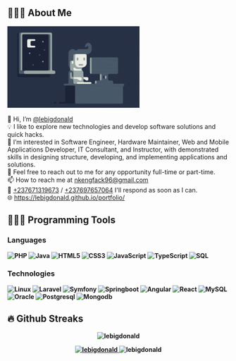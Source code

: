 ##	<b>👨🏻‍💻	About Me</b>

<img src="https://raw.githubusercontent.com/AVS1508/AVS1508/master/assets/Night-Coding.gif" alt="lebigdonald" />

👋   Hi, I’m <a href="https://github.com/lebigdonald">@lebigdonald</a><br>
💡	I like to explore new technologies and develop software solutions and quick hacks.<br>
👀	I’m interested in Software Engineer, Hardware Maintainer, Web and Mobile Applications Developer, IT Consultant, and Instructor, with demonstrated skills in designing structure, developing, and implementing applications and solutions.<br>
💬	Feel free to reach out to me for any opportunity full-time or part-time.<br>
📫	How to reach me at <a href="mailto:nkengfack96@gmail.com">nkengfack96@gmail.com</a><br>
📱	<a href="tel:+237671319673">+237671319673</a> / <a href="tel:+237697657064">+237697657064</a> I'll respond as soon as I can.<br>
🌐	https://lebigdonald.github.io/portfolio/


##	<b>👨🏻‍💻	Programming Tools<b>

###	Languages

![PHP](https://img.shields.io/badge/-PHP-000?&logo=PHP)
![Java](https://img.shields.io/badge/-Java-000?&logo=Java&logoColor=007396)
![HTML5](https://img.shields.io/badge/-HTML5-000?&logo=HTML5)
![CSS3](https://img.shields.io/badge/-CSS3-000?&logo=CSS3)
![JavaScript](https://img.shields.io/badge/-JS6-000?&logo=JavaScript)
![TypeScript](https://img.shields.io/badge/-TypeScript-000?&logo=TypeScript)
![SQL](https://img.shields.io/badge/-SQL-000?&logo=MySQL)

###	Technologies

![Linux](https://img.shields.io/badge/-Linux-000?&logo=Linux)
![Laravel](https://img.shields.io/badge/-Laravel-000?&logo=Laravel)
![Symfony](https://img.shields.io/badge/-Symfony-000?&logo=Symfony)
![Springboot](https://img.shields.io/badge/-Springboot-000?&logo=Springboot)
![Angular](https://img.shields.io/badge/-Angular-000?&logo=Angular)
![React](https://img.shields.io/badge/-React-000?&logo=React)
![MySQL](https://img.shields.io/badge/-MySQL-000?&logo=MySQL)
![Oracle](https://img.shields.io/badge/-Oracle-000?&logo=Oracle)
![Postgresql](https://img.shields.io/badge/-Postgresql-000?&logo=Postgresql)
![Mongodb](https://img.shields.io/badge/-Mongodb-000?&logo=Mongodb)

##	<b>🔥	Github Streaks<b>

<p align="center">
    <img src="https://github-readme-stats.vercel.app/api/top-langs/?username=lebigdonald&bg_color=0D1117" alt="lebigdonald" />
</p>
<p align="center">
    <a href="https://github-readme-stats.vercel.app/api?username=lebigdonald&count_private=true&show_icons=true&theme=black-ice&hide_border=true&stroke=0000&background=0D1117&ring=e05397&fire=e05397&currStreakLabel=e05397&bg_color=30,e96443,904e95&title_color=fff&text_color=fff">
      <img src="https://github-readme-stats.vercel.app/api?username=lebigdonald&bg_color=0D1117" alt="lebigdonald" />
    </a>
    <img src="https://github-readme-streak-stats.herokuapp.com/?user=lebigdonald&theme=black-ice&hide_border=true&stroke=0000&background=0D1117&ring=e05397&fire=e05397&currStreakLabel=e05397&bg_color=30,e96443,904e95&title_color=fff&text_color=fff" alt="lebigdonald" />
</p>
